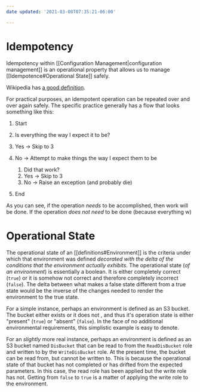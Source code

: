 ```yaml
---
date updated: '2021-03-08T07:35:21-06:00'

---
```


# Idempotency

Idempotency within [[Configuration Management|configuration management]] is an operational property that allows us to manage [[Idempotence#Operational State]] safely.

Wikipedia has [a good definition](https://en.wikipedia.org/wiki/Idempotence).

For practical purposes, an idempotent operation can be repeated over and over again safely.  The specific practice generally has a flow that looks something like this:

1. Start
2. Is everything the way I expect it to be?
3. Yes -> Skip to 3
4. No -> Attempt to make things the way I expect them to be
    1. Did that work?
      1. Yes -> Skip to 3
      2. No -> Raise an exception (and probably die)

3. End

As you can see, if the operation _needs_ to be accomplished, then work will be done.  If the operation _does not need_ to be done (because everything w)

# Operational State

The operational state of an [[definitions#Environment]] is the criteria under which that environment was defined _decorated with the delta of the conditions that the environment actually exhibits_.  The operational state (_of an environment_) is essentially a boolean.  It is either completely correct (`true`) or it is somehow not correct and therefore completely incorrect (`false`).  The delta between what makes a false state different from a true state would be the inverse of the changes needed to render the environment to the true state.

For a simple instance,  perhaps an environment is defined as an S3 bucket.  The bucket either exists or it does not , and thus it's operation state is either "present" (`true`) or "absent" (`false`).  In the face of no additional environmental requirements, this simplistic example is easy to denote.

For an _slightly_ more real instance, perhaps an environment is defined as an S3 bucket named `DisBucket` that can be read to from the `ReadDisBucket` role and written to by the `WriteDisBucket` role.  At the present time, the bucket can be read from, but cannot be written to.  This is because the operational state of that bucket has not completed or has drifted from the expected parameters.  In this case, the read role has been applied but the write role has not. Getting from `false` to `true` is a matter of applying the write role to the environment.
